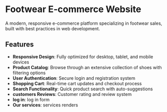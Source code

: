 
# Footwear E-commerce Website

A modern, responsive e-commerce platform specializing in footwear sales, built with best practices in web development.

## Features

- **Responsive Design**: Fully optimized for desktop, tablet, and mobile devices
- **Product Catalog**: Browse through an extensive collection of shoes with filtering options
- **User Authentication**: Secure login and registration system
- **Shopping Cart**: Real-time cart updates and checkout process
- **Search Functionality**: Quick product search with auto-suggestions
- **customers Reviews**: Customer rating and review system
- **log in**: log in form 
- **Our services**: services renders
  



